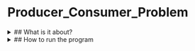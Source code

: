# Producer_Consumer_Problem
<details>
  <summary>## What is it about?</summary>
  This program is to understand how semaphores and threading works.
  It controlls when values are placed into the buffer (producer) and values taken out (consumer).
</details>
<details>
  <summary>## How to run the program</summary>
  1.  Download the "Program_Files" and place it in a location on your PC.<br>
  2.  In terminal, set your directory to location of "Program_Files".<br>
  3.  Use gcc to complie the source code.<br>
  ```
  $ gcc producer.c -pthread -lrt -o producer
  $ gcc consumer.c -pthread -lrt -o consumer
  ```
  4. Run both programs at the same time to see the code working.
  ```
  $ ./producer & ./consumer &
</details>
